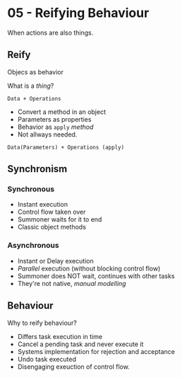 # 05 - Reifying Behaviour

When actions are also things.

## Reify

Objecs as behavior

What is a _thing_?

`Data + Operations`

- Convert a method in an object
- Parameters as properties
- Behavior as `apply` _method_
- Not allways needed.

`Data(Parameters) + Operations (apply)`

## Synchronism

### Synchronous

- Instant execution
- Control flow taken over
- Summoner waits for it to end
- Classic object methods

### Asynchronous

- Instant or Delay execution
- _Parallel_ execution (without blocking control flow)
- Summoner does NOT wait, continues with other tasks
- They're not native, _manual modelling_

## Behaviour

Why to reify behaviour?

- Differs task execution in time
- Cancel a pending task and never execute it
- Systems implementation for rejection and acceptance
- Undo task executed
- Disengaging exeuction of control flow.
